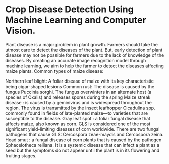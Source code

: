 # Crop Disease Detection Using Machine Learning and Computer Vision.


Plant disease is a major problem in plant growth. Farmers should take the utmost care to detect the diseases of the plant. But, early detection of plant disease may not be possible for farmers due to the lack of knowledge of the diseases. By creating an accurate image recognition model through machine learning, we aim to help the farmer to detect the diseases affecting maize plants.
Common types of maize disease:


Northern leaf blight: A foliar disease of maize with its key characteristic being cigar-shaped lesions
Common rust: The disease is caused by the fungus Puccinia sorghi. The fungus overwinters in an alternate host (a species of Oxalis) and releases spores during the spring
Maize streak disease : is caused by a geminivirus and is widespread throughout the region. The virus is transmitted by the insect leafhopper Cicadulina spp. commonly found in fields of late-planted maize—to varieties that are susceptible to the disease.
Gray leaf spot : a foliar fungal disease that affects maize, also known as corn. GLS is considered one of the most significant yield-limiting diseases of corn worldwide. There are two fungal pathogens that cause GLS: Cercospora zeae-maydis and Cercospora zeina.
Head smut : a fungal disease of corn plants that is caused by the pathogen Sphacelotheca reiliana. It is a systemic disease that can infect a plant as a seed but the symptoms do not appear until the plant is in its flowering and fruiting stages.
